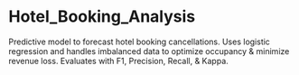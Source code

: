 # Hotel_Booking_Analysis
Predictive model to forecast hotel booking cancellations. Uses logistic regression and handles imbalanced data to optimize occupancy &amp; minimize revenue loss. Evaluates with F1, Precision, Recall, &amp; Kappa.
